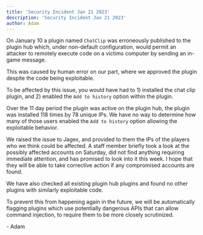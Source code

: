```yaml
---
title: 'Security Incident Jan 21 2023'
description: 'Security Incident Jan 21 2023'
author: Adam
---
```


On January 10 a plugin named `ChatClip` was erroneously published to the plugin hub which, under non-default configuration, would permit an attacker to remotely execute code on a victims computer by sending an in-game message.

This was caused by human error on our part, where we approved the plugin despite the code being exploitable.

To be affected by this issue, you would have had to 1) installed the chat clip plugin, and 2) enabled the `Add to history` option within the plugin.

Over the 11 day period the plugin was active on the plugin hub, the plugin was installed 118 times by 78 unique IPs. We have no way to determine how many of those users enabled the `Add to history` option allowing the exploitable behavior.

We raised the issue to Jagex, and provided to them the IPs of the players who we think could be affected. A staff member briefly took a look at the possibly affected accounts on Saturday, did not find anything requiring immediate attention, and has promised to look into it this week. I hope that they will be able to take corrective action if any compromised accounts are found.

We have also checked all existing plugin hub plugins and found no other plugins with similarly exploitable code.

To prevent this from happening again in the future, we will be automatically flagging plugins which use potentially dangerous APIs that can allow command injection, to require them to be more closely scrutinized.

\- Adam
